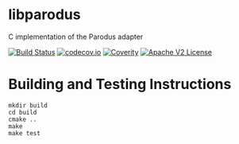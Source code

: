# libparodus

C implementation of the Parodus adapter

[![Build Status](https://travis-ci.org/Comcast/libparodus.svg?branch=master)](https://travis-ci.org/Comcast/libparodus)
[![codecov.io](http://codecov.io/github/Comcast/libparodus/coverage.svg?branch=master)](http://codecov.io/github/Comcast/libparodus?branch=master)
[![Coverity](https://img.shields.io/coverity/scan/11192.svg)](https://scan.coverity.com/projects/comcast-libparodus)
[![Apache V2 License](http://img.shields.io/badge/license-Apache%20V2-blue.svg)](https://github.com/Comcast/libparodus/blob/master/LICENSE)
# Building and Testing Instructions

```
mkdir build
cd build
cmake ..
make
make test
```
